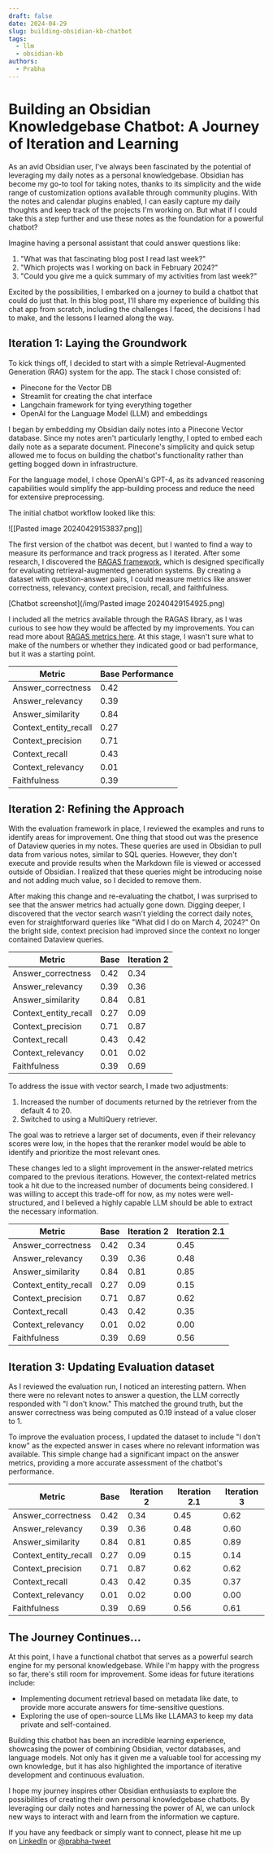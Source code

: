 ```yaml
---
draft: false
date: 2024-04-29
slug: building-obsidian-kb-chatbot
tags:
  - llm
  - obsidian-kb
authors:
  - Prabha
---
```

# Building an Obsidian Knowledgebase Chatbot: A Journey of Iteration and Learning

As an avid Obsidian user, I've always been fascinated by the potential of leveraging my daily notes as a personal knowledgebase. Obsidian has become my go-to tool for taking notes, thanks to its simplicity and the wide range of customization options available through community plugins. With the notes and calendar plugins enabled, I can easily capture my daily thoughts and keep track of the projects I'm working on. But what if I could take this a step further and use these notes as the foundation for a powerful chatbot?

Imagine having a personal assistant that could answer questions like:

1. "What was that fascinating blog post I read last week?"
2. "Which projects was I working on back in February 2024?"
3. "Could you give me a quick summary of my activities from last week?"

Excited by the possibilities, I embarked on a journey to build a chatbot that could do just that. In this blog post, I'll share my experience of building this chat app from scratch, including the challenges I faced, the decisions I had to make, and the lessons I learned along the way.

## Iteration 1: Laying the Groundwork

To kick things off, I decided to start with a simple Retrieval-Augmented Generation (RAG) system for the app. The stack I chose consisted of:

- Pinecone for the Vector DB
- Streamlit for creating the chat interface
- Langchain framework for tying everything together
- OpenAI for the Language Model (LLM) and embeddings

I began by embedding my Obsidian daily notes into a Pinecone Vector database. Since my notes aren't particularly lengthy, I opted to embed each daily note as a separate document. Pinecone's simplicity and quick setup allowed me to focus on building the chatbot's functionality rather than getting bogged down in infrastructure.

For the language model, I chose OpenAI's GPT-4, as its advanced reasoning capabilities would simplify the app-building process and reduce the need for extensive preprocessing.

The initial chatbot workflow looked like this:

![[Pasted image 20240429153837.png]]

The first version of the chatbot was decent, but I wanted to find a way to measure its performance and track progress as I iterated. After some research, I discovered the [RAGAS framework](https://docs.ragas.io/en/latest/index.html), which is designed specifically for evaluating retrieval-augmented generation systems. By creating a dataset with question-answer pairs, I could measure metrics like answer correctness, relevancy, context precision, recall, and faithfulness.

[Chatbot screenshot](/img/Pasted image 20240429154925.png)

I included all the metrics available through the RAGAS library, as I was curious to see how they would be affected by my improvements. You can read more about [RAGAS metrics here](https://docs.ragas.io/en/latest/concepts/metrics/index.html). At this stage, I wasn't sure what to make of the numbers or whether they indicated good or bad performance, but it was a starting point.

| Metric                | Base Performance |
|-----------------------|------------------|
| Answer_correctness    | 0.42             |
| Answer_relevancy      | 0.39             |
| Answer_similarity     | 0.84             |
| Context_entity_recall | 0.27             |
| Context_precision     | 0.71             |
| Context_recall        | 0.43             |
| Context_relevancy     | 0.01             |
| Faithfulness          | 0.39             |

## Iteration 2: Refining the Approach

With the evaluation framework in place, I reviewed the examples and runs to identify areas for improvement. One thing that stood out was the presence of Dataview queries in my notes. These queries are used in Obsidian to pull data from various notes, similar to SQL queries. However, they don't execute and provide results when the Markdown file is viewed or accessed outside of Obsidian. I realized that these queries might be introducing noise and not adding much value, so I decided to remove them.

After making this change and re-evaluating the chatbot, I was surprised to see that the answer metrics had actually gone down. Digging deeper, I discovered that the vector search wasn't yielding the correct daily notes, even for straightforward queries like "What did I do on March 4, 2024?" On the bright side, context precision had improved since the context no longer contained Dataview queries.

| Metric                | Base | Iteration 2 |
|-----------------------|------|-------------|
| Answer_correctness    | 0.42 | 0.34        |
| Answer_relevancy      | 0.39 | 0.36        |
| Answer_similarity     | 0.84 | 0.81        |
| Context_entity_recall | 0.27 | 0.09        |
| Context_precision     | 0.71 | 0.87        |
| Context_recall        | 0.43 | 0.42        |
| Context_relevancy     | 0.01 | 0.02        |
| Faithfulness          | 0.39 | 0.69        |

To address the issue with vector search, I made two adjustments:
1. Increased the number of documents returned by the retriever from the default 4 to 20.
2. Switched to using a MultiQuery retriever.

The goal was to retrieve a larger set of documents, even if their relevancy scores were low, in the hopes that the reranker model would be able to identify and prioritize the most relevant ones.

These changes led to a slight improvement in the answer-related metrics compared to the previous iterations. However, the context-related metrics took a hit due to the increased number of documents being considered. I was willing to accept this trade-off for now, as my notes were well-structured, and I believed a highly capable LLM should be able to extract the necessary information.

| Metric                | Base | Iteration 2 | Iteration 2.1 |
|-----------------------|------|-------------|---------------|
| Answer_correctness    | 0.42 | 0.34        | 0.45          |
| Answer_relevancy      | 0.39 | 0.36        | 0.48          |
| Answer_similarity     | 0.84 | 0.81        | 0.85          |
| Context_entity_recall | 0.27 | 0.09        | 0.15          |
| Context_precision     | 0.71 | 0.87        | 0.62          |
| Context_recall        | 0.43 | 0.42        | 0.35          |
| Context_relevancy     | 0.01 | 0.02        | 0.00          |
| Faithfulness          | 0.39 | 0.69        | 0.56          |

## Iteration 3: Updating Evaluation dataset

As I reviewed the evaluation run, I noticed an interesting pattern. When there were no relevant notes to answer a question, the LLM correctly responded with "I don't know." This matched the ground truth, but the answer correctness was being computed as 0.19 instead of a value closer to 1.

To improve the evaluation process, I updated the dataset to include "I don't know" as the expected answer in cases where no relevant information was available. This simple change had a significant impact on the answer metrics, providing a more accurate assessment of the chatbot's performance.

| Metric                | Base | Iteration 2 | Iteration 2.1 | Iteration 3 |
|-----------------------|------|-------------|---------------|-------------|
| Answer_correctness    | 0.42 | 0.34        | 0.45          | 0.62        |
| Answer_relevancy      | 0.39 | 0.36        | 0.48          | 0.60        |
| Answer_similarity     | 0.84 | 0.81        | 0.85          | 0.89        |
| Context_entity_recall | 0.27 | 0.09        | 0.15          | 0.14        |
| Context_precision     | 0.71 | 0.87        | 0.62          | 0.62        |
| Context_recall        | 0.43 | 0.42        | 0.35          | 0.37        |
| Context_relevancy     | 0.01 | 0.02        | 0.00          | 0.00        |
| Faithfulness          | 0.39 | 0.69        | 0.56          | 0.61        |

## The Journey Continues...

At this point, I have a functional chatbot that serves as a powerful search engine for my personal knowledgebase. While I'm happy with the progress so far, there's still room for improvement. Some ideas for future iterations include:

- Implementing document retrieval based on metadata like date, to provide more accurate answers for time-sensitive questions.
- Exploring the use of open-source LLMs like LLAMA3 to keep my data private and self-contained.

Building this chatbot has been an incredible learning experience, showcasing the power of combining Obsidian, vector databases, and language models. Not only has it given me a valuable tool for accessing my own knowledge, but it has also highlighted the importance of iterative development and continuous evaluation.

I hope my journey inspires other Obsidian enthusiasts to explore the possibilities of creating their own personal knowledgebase chatbots. By leveraging our daily notes and harnessing the power of AI, we can unlock new ways to interact with and learn from the information we capture.

If you have any feedback or simply want to connect, please hit me up on [LinkedIn](https://www.linkedin.com/in/prabha-arivalagan/) or [@prabha-tweet](https://twitter.com/prabhatweet)